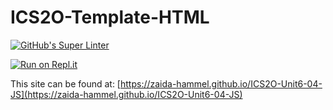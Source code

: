 # ICS2O-Template-HTML

[![GitHub's Super Linter](https://github.com/zaida-hammel/ICS2O-Unit6-04-JS/workflows/GitHub's%20Super%20Linter/badge.svg)](https://github.com/zaida-hammel1/ICS2O-Unit6-04-JS/actions)

[![Run on Repl.it](https://repl.it/badge/github/zaida-hammel/ICS2O-Unit6-04-JS)](https://repl.it/github/zaida-hammel/ICS2O-Unit6-04-JS)

This site can be found at: [https://zaida-hammel.github.io/ICS2O-Unit6-04-JS](https://zaida-hammel.github.io/ICS2O-Unit6-04-JS)
